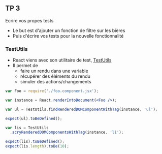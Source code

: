 ## TP 3
Ecrire vos propes tests



* Le but est d'ajouter un fonction de filtre sur les bières
* Puis d'écrire vos tests pour la nouvelle fonctionnalité



### TestUtils



* React viens avec son utilitaire de test, [TestUtils](https://facebook.github.io/react/docs/test-utils.html)
* Il permet de
    * faire un rendu dans une variable
    * récupérer des éléments du rendu
    * simuler des actions/changements



```jsx
var Foo = require('./foo.component.jsx');

var instance = React.renderIntoDocument(<Foo />);
```



```jsx
var ul = TestUtils.findRenderedDOMComponentWithTag(instance, 'ul');

expect(ul).toBeDefined();
```



```jsx
var lis = TestUtils
  .scryRenderedDOMComponentsWithTag(instance, 'li');

expect(lis).toBeDefined();
expect(lis.length).toBe(10);
```